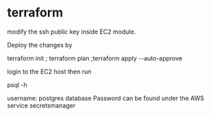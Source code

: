 # terraform

modify the ssh public key inside EC2 module.

Deploy the changes by 

terraform init ; terraform plan ;terraform apply --auto-approve

login to the EC2 host then run 

 psql -h <hostname of RDS>
 
 
username: postgres
database Password can be found under the AWS service secretsmanager
